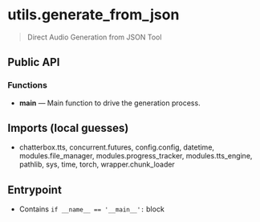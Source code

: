 # utils.generate_from_json

> Direct Audio Generation from JSON Tool

## Public API


### Functions
- **main** — Main function to drive the generation process.

## Imports (local guesses)
- chatterbox.tts, concurrent.futures, config.config, datetime, modules.file_manager, modules.progress_tracker, modules.tts_engine, pathlib, sys, time, torch, wrapper.chunk_loader

## Entrypoint
- Contains `if __name__ == '__main__':` block